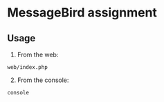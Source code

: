 # MessageBird assignment

## Usage

1. From the web:

```
web/index.php
```

2. From the console:

```
console
```
